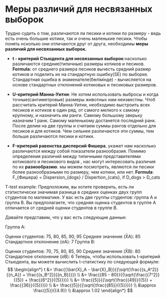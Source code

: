 # Меры различий для несвязанных выборок
Трудно судить о том, различаются ли песики и котики по размеру - ведь есть очень большие котики, так и очень маленькие песики.
Чтобы понять нсколько они отличаются друг от друга, необходимы **меры различий для несвязанных выборок.**
* **t - критерий Стьюдента для несвязанных выборок**:насколько различаются средние(типичные) размеры котиков и песиков. **Formula:** от среднего размера песиков вычесть средний размер котиков и поделить их на стандартную ошибку(SE) по выборке. Стандартная ошибка в знаменателе(бөлімінде) - вычисляется на основе стандартных отклонений котиковых и песиковых размеров. 
* **U-критерий Манна-Уитни**:
Не хотим использовать выбросы и когда точные(сантиметровые) размеры животных нам неизвестны. 
Чтоб рассчитать критерий Манна-Уитни, необходимо выстроить всех песиков и котиков в один ряд, от самого мелкого к самому крупному, и назначить им ранги. Самому большому зверьку назначим 1 ранк. Самому маленькому достанется последний ранк. После делим на две группы и считаем суммы рангов отдельно для песиков и для котиков. Чем сильнее различаются эти суммы, тем больше различаются песики и котики.

* **F-критерий равенства дисперсий Фишера**, укажет нам насколько различаются между собой показатели разнообразия. Помимо определения различий между типичными представителями котикового и песикового видов , нас могут интересовать различия по их **разнообразию**. мы можем посмотреть, являются ли песики более разнообразными по размеру, чем котики, или нет. **Formula**: F_{Фишера} = Dispersion_{dogs} / Dispertion_{cats}, if D_dogs > D_cats

T-test example:
Предположим, вы хотите проверить, есть ли статистически значимая разница в средних оценках двух групп студентов по математике. У вас есть две группы студентов: группа А и группа В. Вы предполагаете, что средняя оценка студентов в группе А отличается от средней оценки студентов в группе В.

Давайте представим, что у вас есть следующие данные:

Группа А:

Оценки студентов: 75, 80, 85, 90, 95
Среднее значение (X̄A): 85
Стандартное отклонение (σA): 7
Группа В:

Оценки студентов: 70, 75, 80, 85, 90
Среднее значение (X̄B): 80
Стандартное отклонение (σB): 6
Теперь, чтобы использовать t-критерий Стьюдента, вы можете вычислить t-статистику по следующей формуле:
$$
\begin{align*}
t &= \frac{{\bar{X}_A - \bar{X}_B}}{{\sqrt{\frac{{s_A^2}}{{n_A}} + \frac{{s_B^2}}{{n_B}}}}} \\
&= \frac{{85 - 80}}{{\sqrt{\frac{{7^2}}{{5}} + \frac{{6^2}}{{5}}}}} \\
&= \frac{{5}}{{\sqrt{\frac{{49}}{{5}} + \frac{{36}}{{5}}}}} \\
&= \frac{{5}}{{\sqrt{\frac{{85}}{{5}}}}} \\
&\approx \frac{{5}}{{4.9}} \\
&\approx 1.02
\end{align*}
$$

